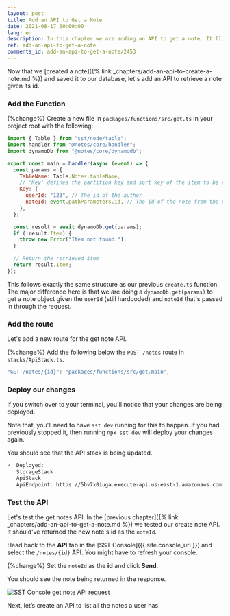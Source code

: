 ```yaml
---
layout: post
title: Add an API to Get a Note
date: 2021-08-17 00:00:00
lang: en
description: In this chapter we are adding an API to get a note. It'll trigger a Lambda function when we hit the API and get the requested note from our DynamoDB table.
ref: add-an-api-to-get-a-note
comments_id: add-an-api-to-get-a-note/2453
---
```


Now that we [created a note]({% link _chapters/add-an-api-to-create-a-note.md %}) and saved it to our database, let's add an API to retrieve a note given its id.

### Add the Function

{%change%} Create a new file in `packages/functions/src/get.ts` in your project root with the following:

```js
import { Table } from "sst/node/table";
import handler from "@notes/core/handler";
import dynamoDb from "@notes/core/dynamodb";

export const main = handler(async (event) => {
  const params = {
    TableName: Table.Notes.tableName,
    // 'Key' defines the partition key and sort key of the item to be retrieved
    Key: {
      userId: "123", // The id of the author
      noteId: event.pathParameters.id, // The id of the note from the path
    },
  };

  const result = await dynamoDb.get(params);
  if (!result.Item) {
    throw new Error("Item not found.");
  }

  // Return the retrieved item
  return result.Item;
});
```

This follows exactly the same structure as our previous `create.ts` function. The major difference here is that we are doing a `dynamoDb.get(params)` to get a note object given the `userId` (still hardcoded) and `noteId` that's passed in through the request.

### Add the route

Let's add a new route for the get note API.

{%change%} Add the following below the `POST /notes` route in `stacks/ApiStack.ts`.

```js
"GET /notes/{id}": "packages/functions/src/get.main",
```

### Deploy our changes

If you switch over to your terminal, you'll notice that your changes are being deployed.

Note that, you'll need to have `sst dev` running for this to happen. If you had previously stopped it, then running `npx sst dev` will deploy your changes again.

You should see that the API stack is being updated.

```bash
✓  Deployed:
   StorageStack
   ApiStack
   ApiEndpoint: https://5bv7x0iuga.execute-api.us-east-1.amazonaws.com
```

### Test the API

Let's test the get notes API. In the [previous chapter]({% link _chapters/add-an-api-to-get-a-note.md %}) we tested our create note API. It should've returned the new note's id as the `noteId`.

Head back to the **API** tab in the [SST Console]({{ site.console_url }}) and select the `/notes/{id}` API. You might have to refresh your console.

{%change%} Set the `noteId` as the **id** and click **Send**.

You should see the note being returned in the response.

![SST Console get note API request](/assets/part2/sst-console-get-note-api-request.png)

Next, let’s create an API to list all the notes a user has.
